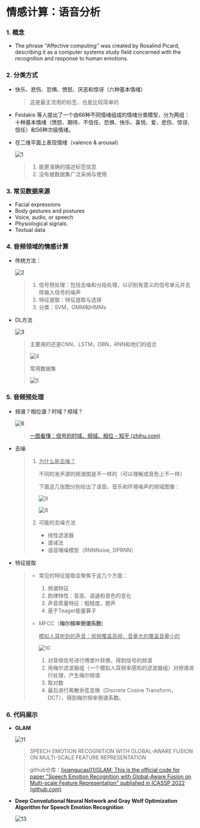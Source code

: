 # 情感计算：语音分析



### 1. 概念

- The phrase ‘‘Affective computing’’ was created by Rosalind Picard, describing it as a computer systems study field concerned with the recognition and response to human emotions.



### 2. 分类方式

- 快乐、悲伤、恐惧、愤怒、厌恶和惊讶（六种基本情绪）

  > 这是最主流用的标签，也是比较简单的

- Feidakis 等人提出了一个由66种不同情绪组成的情绪分类模型，分为两组：十种基本情绪（愤怒、期待、不信任、恐惧、快乐、喜悦、爱、悲伤、惊讶、信任）和56种次级情绪。

- 在二维平面上表现情绪（valence & arousal)

  ![1](./img1.png)

  > 1. 能更准确的描述标签信息
  > 2. 没有被数据集广泛采纳与使用



### 3. 常见数据来源

- Facial expressions
- Body gestures and postures
- Voice, audio, or speech
- Physiological signals.
- Textual data



### 4. 音频领域的情感计算

- 传统方法：

  ![2](./img2.png)

  > 1. 信号预处理：包括去噪和分段处理，以识别有意义的信号单元并去除输入信号的噪声
  > 2. 特征提取：特征提取与选择
  > 3. 分类：SVM，GMM和HMMs

- DL方法

  ![3](./img3.png)

  > 主要用的还是CNN，LSTM，DBN，RNN和他们的组合
  >
  > ![4](./img4.png)
  >
  > 常用数据集
  >
  > ![5](./img5.png)



### 5. 音频预处理



- 频谱？相位谱？时域？频域？

  ![6](./img6.png)

  > [一图看懂：信号的时域、频域、相位  - 知乎 (zhihu.com)](https://zhuanlan.zhihu.com/p/426421098)

  

- 去噪

  > 1. <u>为什么能去噪？</u>
  >
  >    不同的发声源的频谱图是不一样的（可以理解成音色上不一样）
  >
  >    下面这几张图分别给出了语音、音乐和环境噪声的频域图像：
  >
  >    ![9](./img9.png)
  >
  >    ![8](./img8.png)
  >
  > 2. 可能的去噪方法
  >
  >    - 线性滤波器
  >    - 谱减法
  >    - 语音降噪模型（RNNNoise, DPRNN）
  >
  >    



- 特征提取

  > - 常见的特征提取会聚焦于这几个方面：
  >
  >   1. 频谱特征
  >   2. 韵律特性：音高、语速和音色的变化
  >   3. 声音质量特征：粗糙度，颤声
  >   4. 基于Teager能量算子
  >
  > - MFCC（**梅尔频率倒谱系数**)
  >
  >   <u>模拟人耳听到的声音：低频覆盖高频，音量大的覆盖音量小的</u>
  >
  >   ![10](./img10.png)
  >
  >   1. 对音频信号进行傅里叶转换，得到信号的频谱
  >   2. 用梅尔滤波器组（一个模拟人耳频率感知的滤波器组）对频谱进行处理，产生梅尔频谱
  >   3. 取对数
  >   4. 最后进行离散余弦变换（Discrete Cosine Transform，DCT），得到梅尔频率倒谱系数。



### 6. 代码展示

- **GLAM**

  ![11](./img11.png)

  > SPEECH EMOTION RECOGNITION WITH GLOBAL-AWARE FUSION ON MULTI-SCALE FEATURE REPRESENTATION
  >
  > 
  >
  > github仓库：[lixiangucas01/GLAM: This is the official code for paper "Speech Emotion Recognition with Global-Aware Fusion on Multi-scale Feature Representation" published in ICASSP 2022 (github.com)](https://github.com/lixiangucas01/GLAM)

- **Deep Convolutional Neural Network and Gray Wolf Optimization Algorithm for Speech Emotion Recognition**

  ![13](./img13.png)
